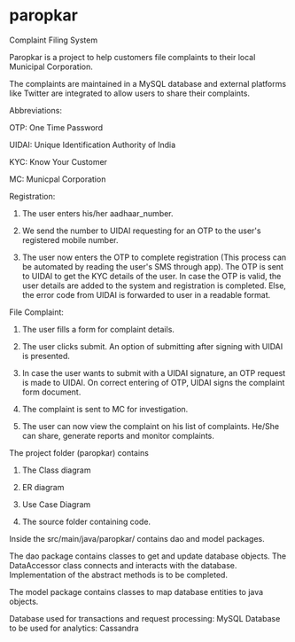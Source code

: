 # paropkar
Complaint Filing System


Paropkar is a project to help customers file complaints to their local Municipal Corporation.

The complaints are maintained in a MySQL database and external platforms like Twitter are integrated to allow users to share their complaints.

Abbreviations:

OTP: One Time Password

UIDAI: Unique Identification Authority of India

KYC: Know Your Customer

MC: Municpal Corporation


Registration:

1) The user enters his/her aadhaar_number.

2) We send the number to UIDAI requesting for an OTP to the user's registered mobile number.

3) The user now enters the OTP to complete registration (This process can be automated by reading the user's SMS through app). The OTP is sent to UIDAI to get the KYC details of the user. In case the OTP is valid, the user details are added to the system and registration is completed. Else, the error code from UIDAI is forwarded to user in a readable format.

File Complaint:

1) The user fills a form for complaint details.

2) The user clicks submit. An option of submitting after signing with UIDAI is presented.

3) In case the user wants to submit with a UIDAI signature, an OTP request is made to UIDAI. On correct entering of OTP, UIDAI signs the complaint form document.

4) The complaint is sent to MC for investigation. 

5) The user can now view the complaint on his list of complaints. He/She can share, generate reports and monitor complaints.



The project folder (paropkar) contains

1) The Class diagram

2) ER diagram 

3) Use Case Diagram

4) The source folder containing code.



Inside the src/main/java/paropkar/ contains dao and model packages.

The dao package contains classes to get and update database objects. The DataAccessor class connects and interacts with the database. Implementation of the abstract methods is to be completed.

The model package contains classes to map database entities to java objects.

Database used for transactions and request processing: MySQL
Database to be used for analytics: Cassandra
